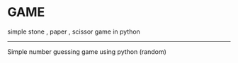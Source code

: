 # GAME

simple stone , paper , scissor game in python

-------------------------------------------------------------------------------------------------------------------------------------------

Simple number guessing game using python (random)
